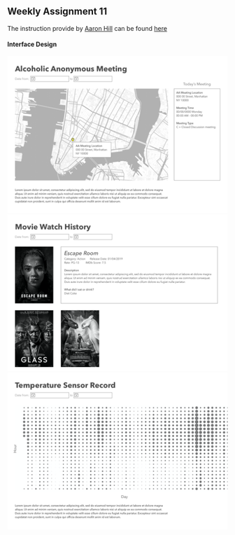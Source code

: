 ## Weekly Assignment 11

The instruction provide by [Aaron Hill](https://github.com/aaronxhill) can be found [here](https://github.com/visualizedata/data-structures/blob/master/weekly_assignment_11.md)

#### Interface Design
<img src="https://github.com/yujunmjiang/data-structures-fall-19/blob/master/week11/image/sample-1.png">
<img src="https://github.com/yujunmjiang/data-structures-fall-19/blob/master/week11/image/sample-2.png">
<img src="https://github.com/yujunmjiang/data-structures-fall-19/blob/master/week11/image/sample-3.png">

